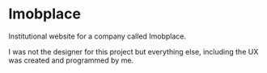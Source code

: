 # Imobplace
Institutional website for a company called Imobplace.

I was not the designer for this project but everything else, including the UX was created and programmed by me.

